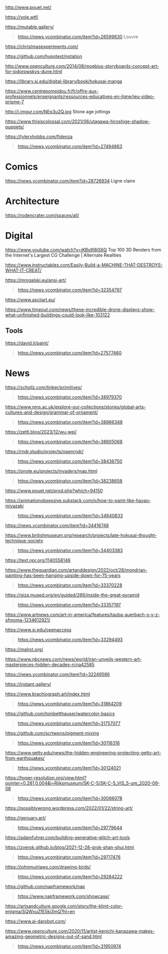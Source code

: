 http://www.pouet.net/

https://vole.wtf/

https://mutable.gallery/

> https://news.ycombinator.com/item?id=26599830 Louvre

https://christmasexperiments.com/

https://github.com/hypotext/notation

http://www.openculture.com/2014/08/moebius-storyboards-concept-art-for-jodorowskys-dune.html

https://library.si.edu/digital-library/book/hokusai-manga

https://www.centrepompidou.fr/fr/offre-aux-professionnels/enseignants/ressources-educatives-en-ligne/jeu-video-prisme-7

http://i.imgur.com/NEp3u2Q.jpg Stone age jottings

https://www.thisiscolossal.com/2021/06/utagawa-hiroshige-shadow-puppets/

https://tylerxhobbs.com/fidenza
> https://news.ycombinator.com/item?id=27494863

# Comics
https://news.ycombinator.com/item?id=28726934 Ligne claire

# Architecture
https://rodencrater.com/spaces/all/

# Digital
https://www.youtube.com/watch?v=iKBs9l8jS6Q Top 100 3D Renders from the Internet's Largest CG Challenge | Alternate Realities

https://www.instructables.com/Easily-Build-a-MACHINE-THAT-DESTROYS-WHAT-IT-CREAT/

https://mrogalski.eu/ansi-art/
> https://news.ycombinator.com/item?id=32354797

https://www.asciiart.eu/

https://www.timeout.com/news/these-incredible-drone-displays-show-what-unfinished-buildings-could-look-like-103122

## Tools
https://david.li/paint/
> https://news.ycombinator.com/item?id=27577460

# News
https://schollz.com/tinker/primitives/
> https://news.ycombinator.com/item?id=38979370

https://www.nms.ac.uk/explore-our-collections/stories/global-arts-cultures-and-design/grammar-of-ornament/
> https://news.ycombinator.com/item?id=38866348

https://zettl.blog/2023/12/wu-wei/
> https://news.ycombinator.com/item?id=38605068

https://rndr.studio/projects/openrndr/
> https://news.ycombinator.com/item?id=38438750

https://pnote.eu/projects/invaders/map.html
> https://news.ycombinator.com/item?id=38238658

https://www.pouet.net/prod.php?which=94150

https://animationobsessive.substack.com/p/how-to-paint-like-hayao-miyazaki
> https://news.ycombinator.com/item?id=34640833

https://news.ycombinator.com/item?id=34416748

https://www.britishmuseum.org/research/projects/late-hokusai-thought-technique-society
> https://news.ycombinator.com/item?id=34403383

https://text.npr.org/1140558146

https://www.theguardian.com/artanddesign/2022/oct/28/mondrian-painting-has-been-hanging-upside-down-for-75-years
> https://news.ycombinator.com/item?id=33370228

https://giza.mused.org/en/guided/266/inside-the-great-pyramid
> https://news.ycombinator.com/item?id=33357197

https://www.artnews.com/art-in-america/features/tauba-auerbach-s-v-z-sfmoma-1234612921/

https://www.si.edu/openaccess
> https://news.ycombinator.com/item?id=33294493

https://malrot.org/

https://www.nbcnews.com/news/world/iran-unveils-western-art-masterpieces-hidden-decades-rcna42585

https://news.ycombinator.com/item?id=32249586

https://instant.gallery/

https://www.brachiograph.art/index.html
> https://news.ycombinator.com/item?id=31864209

https://github.com/tombetthauser/watercolor-basics
> https://news.ycombinator.com/item?id=31757077

https://github.com/scrtwpns/pigment-mixing
> https://news.ycombinator.com/item?id=30116316

https://www.getty.edu/news/the-hidden-engineering-protecting-getty-art-from-earthquakes/
> https://news.ycombinator.com/item?id=30124021

https://hyper-resolution.org/view.html?pointer=0.281,0.004&i=Rijksmuseum/SK-C-5/SK-C-5_VIS_5-um_2020-09-08
> https://news.ycombinator.com/item?id=30066078

https://possiblywrong.wordpress.com/2022/01/22/string-art/

https://genuary.art/
> https://news.ycombinator.com/item?id=29779644

https://adamfuhrer.com/building-generative-glitch-art-tools

https://zverok.github.io/blog/2021-12-28-grok-shan-shui.html
> https://news.ycombinator.com/item?id=29717476

https://johnmuirlaws.com/drawing-birds/
> https://news.ycombinator.com/item?id=29284222

https://github.com/napframework/nap
> https://www.napframework.com/showcase/

https://artsandculture.google.com/story/the-klimt-color-enigma/SQWxuZfE5ki3mQ?hl=en

https://www.ai-darobot.com/

https://www.openculture.com/2020/11/artist-kenichi-kanazawa-makes-amazing-geometric-designs-out-of-sand.html
> https://news.ycombinator.com/item?id=31950974
